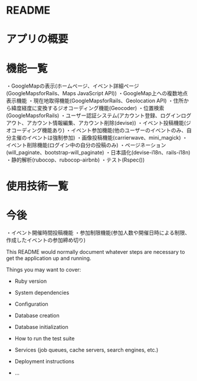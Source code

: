 # README
# アプリの概要
# 機能一覧
・GoogleMapの表示(ホームページ、イベント詳細ページ(GoogleMapsforRails、Maps JavaScript API))
・GoogleMap上への複数地点表示機能
・現在地取得機能(GoogleMapsforRails、Geolocation API)
・住所から緯度経度に変換するジオコーディング機能(Geocoder)
・位置検索(GoogleMapsforRails)
・ユーザー認証システム(アカウント登録、ログインログアウト、アカウント情報編集、アカウント削除(devise))
・イベント投稿機能(ジオコーディング機能あり)
・イベント参加機能(他のユーザーのイベントのみ、自分主催のイベントは強制参加)
・画像投稿機能(carrierwave、mini_magick)
・イベント削除機能(ログイン中の自分の投稿のみ)
・ページネーション(will_paginate、bootstrap-will_paginate)
・日本語化(devise-i18n、rails-i18n)
・静的解析(rubocop、rubocop-airbnb)
・テスト(Rspec())
# 使用技術一覧
# 今後
・イベント開催時間投稿機能
・参加制限機能(参加人数や開催日時による制限、作成したイベントの参加締め切り)

This README would normally document whatever steps are necessary to get the
application up and running.

Things you may want to cover:

* Ruby version

* System dependencies

* Configuration

* Database creation

* Database initialization

* How to run the test suite

* Services (job queues, cache servers, search engines, etc.)

* Deployment instructions

* ...
